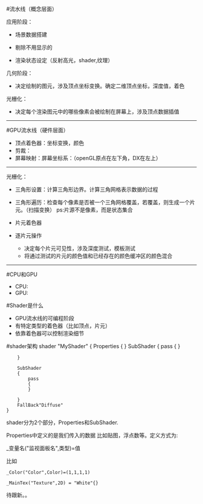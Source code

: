 #流水线（概念层面）

应用阶段：

- 场景数据搭建

- 剔除不用显示的

- 渲染状态设定（反射高光，shader,纹理）

几何阶段：

- 决定绘制的图元，涉及顶点坐标变换。确定二维顶点坐标，深度值，着色

光栅化：

- 决定每个渲染图元中的哪些像素会被绘制在屏幕上，涉及顶点数据插值


--------

#GPU流水线（硬件层面）

- 顶点着色器：坐标变换，颜色
- 剪裁：
- 屏幕映射：屏幕坐标系：（openGL原点在左下角，DX在左上）

----------

光栅化：

- 三角形设置：计算三角形边界。计算三角网格表示数据的过程
- 三角形遍历：检查每个像素是否被一个三角网格覆盖，若覆盖，则生成一个片元。（扫描变换）
ps:片源不是像素，而是状态集合

- 片元着色器

- 逐片元操作
	- 决定每个片元可见性，涉及深度测试，模板测试
	- 将通过测试的片元的颜色值和已经存在的颜色缓冲区的颜色混合
	
--------
#CPU和GPU
- CPU:
- GPU:


#Shader是什么

- GPU流水线的可编程阶段
- 有特定类型的着色器（比如顶点，片元）
- 依靠着色器可以控制渲染细节

#shader架构
	shader "MyShader"
	{
		Properties
		{
		}
		SubShader
		{
			pass
			{
			}
		
		}
		
		SubShader
		{
			pass
			{
			}
		
		}
		FallBack"Diffuse"
	}
	
shader分为2个部分，Properties和SubShader.

Properties中定义的是我们传入的数据
比如贴图，浮点数等。定义方式为:

_变量名("监视面板名",类型)=值

比如

	_Color("Color",Color)=(1,1,1,1)
	
	_MainTex("Texture",2D) = "White"{}

待跟新。。
